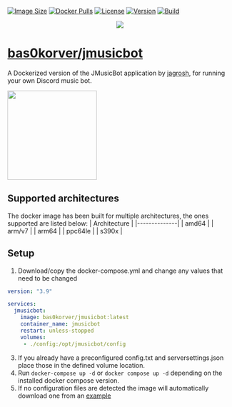 [![Image Size](https://img.shields.io/docker/image-size/the0doctor/jmusicbot?sort=semver&style=for-the-badge)](https://hub.docker.com/layers/bas0korver/jmusicbot/latest/images/sha256-bafec6548786c0ea50fdd10f4b05224264fdbaf1951a4ae01c5dbbd3337696f2?context=explore)
[![Docker Pulls](https://img.shields.io/docker/pulls/bas0korver/jmusicbot?style=for-the-badge)](https://hub.docker.com/r/bas0korver/jmusicbot)
[![License](https://img.shields.io/github/license/Bas-Korver/docker-jmusicbot?style=for-the-badge)](https://github.com/Bas-Korver/docker-jmusicbot/blob/master/LICENSE)
[![Version](https://img.shields.io/docker/v/bas0korver/jmusicbot/latest?style=for-the-badge)](https://hub.docker.com/r/bas0korver/jmusicbot/tags)
[![Build](https://img.shields.io/github/workflow/status/Bas-Korver/docker-jmusicbot/Build%20Docker%20image%20latest%20version?style=for-the-badge)](https://github.com/Bas-Korver/docker-jmusicbot/actions/workflows/docker-build-image.yml)
<p align="center">    
  <a href="https://www.codefactor.io/repository/github/bas-korver/docker-jmusicbot"><img src=https://www.codefactor.io/repository/github/bas-korver/docker-jmusicbot/badge?style=for-the-badge></a>
</p>

# [bas0korver/jmusicbot](https://hub.docker.com/r/bas0korver/jmusicbot)
A Dockerized version of the JMusicBot application by [jagrosh](https://github.com/jagrosh/MusicBot), for running your own Discord music bot.

<img src="https://i.imgur.com/zrE80HY.png" height="200" width="200">

## Supported architectures
The docker image has been built for multiple architectures, the ones supported are listed below:
| Architecture |
|--------------|
| amd64        |
| arm/v7       |
| arm64        |
| ppc64le      |
| s390x        |

## Setup
1. Download/copy the docker-compose.yml and change any values that need to be changed
```yml
version: "3.9"

services:
  jmusicbot:
    image: bas0korver/jmusicbot:latest
    container_name: jmusicbot
    restart: unless-stopped
    volumes:
     - ./config:/opt/jmusicbot/config
```
3. If you already have a preconfigured config.txt and serversettings.json place those in the defined volume location.
4. Run `docker-compose up -d` or `docker compose up -d` depending on the installed docker compose version.
5. If no configuration files are detected the image will automatically download one from an [example](https://github.com/jagrosh/MusicBot/releases/download/0.2.9/config.txt)
